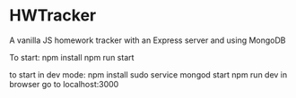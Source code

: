 # HWTracker
A vanilla JS homework tracker with an Express server and using MongoDB

To start:
npm install
npm run start

to start in dev mode:
npm install
sudo service mongod start
npm run dev
in browser go to localhost:3000
